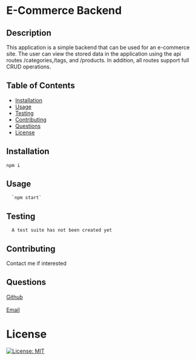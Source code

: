 # E-Commerce Backend
  ## Description
  This application is a simple backend that can be used for an e-commerce site. The user can view the stored data in the application using the api routes /categories,/tags, and /products. In addition, all routes support full CRUD operations.
  ## Table of Contents
  - [Installation](#installation)
  - [Usage](#usage)
  - [Testing](#testing)
  - [Contributing](#contributing)
  - [Questions](#questions)
  - [License](#license)
  ## Installation
  `npm i`
  ## Usage
      `npm start`
  ## Testing
      A test suite has not been created yet
  ## Contributing
  Contact me if interested
  ## Questions
  [Github](https://github.com/delizoderek)
  <br>
  <br>
  [Email](dwdelizo@gmail.com)
  # License
  [![License: MIT](https://img.shields.io/badge/License-MIT-yellow.svg)](https://opensource.org/licenses/MIT)